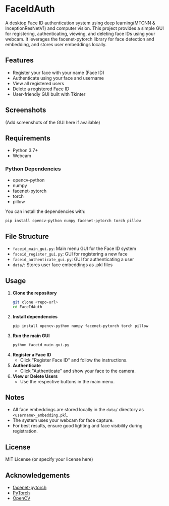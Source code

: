 # FaceIdAuth

A desktop Face ID authentication system using deep learning(MTCNN & InceptionResNetV1) and computer vision. This project provides a simple GUI for registering, authenticating, viewing, and deleting face IDs using your webcam. It leverages the facenet-pytorch library for face detection and embedding, and stores user embeddings locally.

## Features
- Register your face with your name (Face ID)
- Authenticate using your face and username
- View all registered users
- Delete a registered Face ID
- User-friendly GUI built with Tkinter

## Screenshots
(Add screenshots of the GUI here if available)

## Requirements
- Python 3.7+
- Webcam

### Python Dependencies
- opencv-python
- numpy
- facenet-pytorch
- torch
- pillow

You can install the dependencies with:
```bash
pip install opencv-python numpy facenet-pytorch torch pillow
```

## File Structure
- `faceid_main_gui.py`: Main menu GUI for the Face ID system
- `faceid_register_gui.py`: GUI for registering a new face
- `faceid_authenticate_gui.py`: GUI for authenticating a user
- `data/`: Stores user face embeddings as .pkl files

## Usage
1. **Clone the repository**
   ```bash
   git clone <repo-url>
   cd FaceIdAuth
   ```
2. **Install dependencies**
   ```bash
   pip install opencv-python numpy facenet-pytorch torch pillow
   ```
3. **Run the main GUI**
   ```bash
   python faceid_main_gui.py
   ```
4. **Register a Face ID**
   - Click "Register Face ID" and follow the instructions.
5. **Authenticate**
   - Click "Authenticate" and show your face to the camera.
6. **View or Delete Users**
   - Use the respective buttons in the main menu.

## Notes
- All face embeddings are stored locally in the `data/` directory as `<username>_embedding.pkl`.
- The system uses your webcam for face capture.
- For best results, ensure good lighting and face visibility during registration.

## License
MIT License (or specify your license here)

## Acknowledgements
- [facenet-pytorch](https://github.com/timesler/facenet-pytorch)
- [PyTorch](https://pytorch.org/)
- [OpenCV](https://opencv.org/) 
